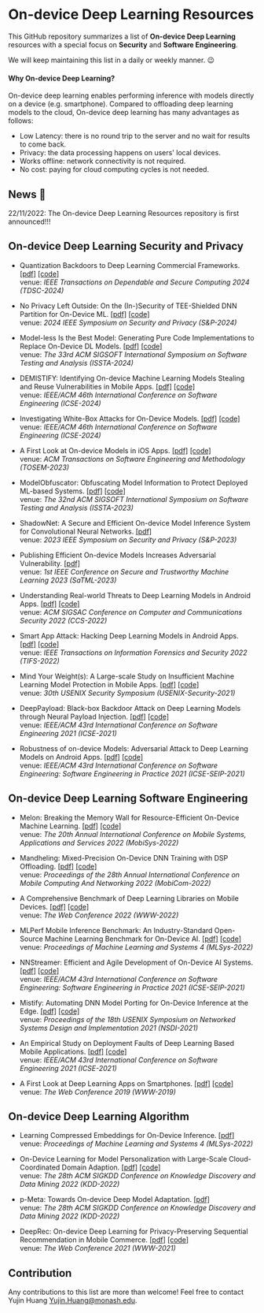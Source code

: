 # On-device Deep Learning Resources
This GitHub repository summarizes a list of **On-device Deep Learning** resources with a special focus on **Security** and **Software Engineering**.

We will keep maintaining this list in a daily or weekly manner. :wink:


#### Why On-device Deep Learning?
On-device deep learning enables performing inference with models directly on a device (e.g. smartphone). Compared to offloading deep learning models to the cloud, On-device deep learning has many advantages as follows:
- Low Latency: there is no round trip to the server and no wait for results to come back.
- Privacy: the data processing happens on users' local devices.
- Works offline: network connectivity is not required.
- No cost: paying for cloud computing cycles is not needed.

## News :mega:
22/11/2022: The On-device Deep Learning Resources repository is first announced!!!

## On-device Deep Learning Security and Privacy
- Quantization Backdoors to Deep Learning Commercial Frameworks.
  [[pdf]](https://arxiv.org/pdf/2108.09187)
  [[code]](https://github.com/quantization-backdoor/quantization-backdoor)\
  venue: *IEEE Transactions on Dependable and Secure Computing 2024 (TDSC-2024)*

- No Privacy Left Outside: On the (In-)Security of TEE-Shielded DNN Partition for On-Device ML.
  [[pdf]](https://arxiv.org/pdf/2310.07152)
  [[code]](https://github.com/ziqi-zhang/TEESlice-artifact)\
  venue: *2024 IEEE Symposium on Security and Privacy (S&P-2024)*

- Model-less Is the Best Model: Generating Pure Code Implementations to Replace On-Device DL Models.
  [[pdf]](https://arxiv.org/pdf/2403.16479)
  [[code]](https://github.com/zhoumingyi/CustomDLCoder)\
  venue: *The 33rd ACM SIGSOFT International Symposium on Software Testing and Analysis (ISSTA-2024)*

- DEMISTIFY: Identifying On-device Machine Learning Models Stealing and Reuse Vulnerabilities in Mobile Apps.
  [[pdf]](https://bruceqczhao.github.io/assets/icse24/ICSE24b.pdf)
  [[code]](https://github.com/MGYN/DeMistify)\
  venue: *IEEE/ACM 46th International Conference on Software Engineering (ICSE-2024)*
  
- Investigating White-Box Attacks for On-Device Models.
  [[pdf]](https://arxiv.org/pdf/2402.05493)
  [[code]](https://github.com/zhoumingyi/REOM)\
  venue: *IEEE/ACM 46th International Conference on Software Engineering (ICSE-2024)*

- A First Look at On-device Models in iOS Apps.
  [[pdf]](https://dl.acm.org/doi/pdf/10.1145/3617177)
  [[code]](https://github.com/huhanGitHub/iOS-App-database)\
  venue: *ACM Transactions on Software Engineering and Methodology (TOSEM-2023)*

- ModelObfuscator: Obfuscating Model Information to Protect Deployed ML-based Systems.
  [[pdf]](https://nzjohng.github.io/publications/papers/issta2023.pdf)
  [[code]](https://github.com/zhoumingyi/ModelObfuscator)\
  venue: *The 32nd ACM SIGSOFT International Symposium on Software Testing and Analysis (ISSTA-2023)*
  
- ShadowNet: A Secure and Efficient On-device Model Inference System for Convolutional Neural Networks.
  [[pdf]](https://arxiv.org/pdf/2011.05905.pdf)\
  venue: *2023 IEEE Symposium on Security and Privacy (S&P-2023)*
  
- Publishing Efficient On-device Models Increases Adversarial Vulnerability.
  [[pdf]](https://openreview.net/pdf?id=nbNdDm1x3c)\
  venue: *1st IEEE Conference on Secure and Trustworthy Machine Learning 2023 (SaTML-2023)*

- Understanding Real-world Threats to Deep Learning Models in Android Apps.
  [[pdf]](https://arxiv.org/pdf/2209.09577.pdf)
  [[code]](https://github.com/Advdroid/advdroid-pro)\
  venue: *ACM SIGSAC Conference on Computer and Communications Security 2022 (CCS-2022)*
  
- Smart App Attack: Hacking Deep Learning Models in Android Apps.
  [[pdf]](https://arxiv.org/pdf/2204.11075.pdf)
  [[code]](https://github.com/Jinxhy/SmartAppAttack)\
  venue: *IEEE Transactions on Information Forensics and Security 2022 (TIFS-2022)*

- Mind Your Weight(s): A Large-scale Study on Insufficient Machine Learning Model Protection in Mobile Apps.
  [[pdf]](https://www.usenix.org/system/files/sec21-sun-zhichuang.pdf)
  [[code]](https://github.com/RiS3-Lab/ModelXRay)\
  venue: *30th USENIX Security Symposium (USENIX-Security-2021)*

- DeepPayload: Black-box Backdoor Attack on Deep Learning Models through Neural Payload Injection.
  [[pdf]](https://arxiv.org/pdf/2101.06896.pdf)
  [[code]](https://github.com/yuanchun-li/DeepPayload)\
  venue: *IEEE/ACM 43rd International Conference on Software Engineering 2021 (ICSE-2021)*

- Robustness of on-device Models: Adversarial Attack to Deep Learning Models on Android Apps.
  [[pdf]](https://arxiv.org/pdf/2101.04401.pdf)
  [[code]](https://github.com/Jinxhy/AppAIsecurity)\
  venue: *IEEE/ACM 43rd International Conference on Software Engineering: Software Engineering in Practice 2021 (ICSE-SEIP-2021)*

## On-device Deep Learning Software Engineering
- Melon: Breaking the Memory Wall for Resource-Efficient On-Device Machine Learning.
  [[pdf]](https://xumengwei.github.io/files/MobiSys22-Melo.pdf)
  [[code]](https://github.com/qipengwang/Melon)\
  venue: *The 20th Annual International Conference on Mobile Systems, Applications and Services 2022 (MobiSys-2022)*
  
- Mandheling: Mixed-Precision On-Device DNN Training with DSP Offloading.
  [[pdf]](https://arxiv.org/pdf/2206.07509.pdf)
  [[code]](https://github.com/UbiquitousLearning/Mandheling-DSP-Training)\
  venue: *Proceedings of the 28th Annual International Conference on Mobile Computing And Networking 2022 (MobiCom-2022)*

- A Comprehensive Benchmark of Deep Learning Libraries on Mobile Devices.
  [[pdf]](https://arxiv.org/pdf/2202.06512.pdf)
  [[code]](https://github.com/UbiquitousLearning/MobileDLFrameworksBenchmark)\
  venue: *The Web Conference 2022 (WWW-2022)*
  
- MLPerf Mobile Inference Benchmark: An Industry-Standard Open-Source Machine Learning Benchmark for On-Device AI.
  [[pdf]](https://proceedings.mlsys.org/paper/2022/file/7eabe3a1649ffa2b3ff8c02ebfd5659f-Paper.pdf)
  [[code]](https://github.com/mlcommons)\
  venue: *Proceedings of Machine Learning and Systems 4 (MLSys-2022)*

- NNStreamer: Efficient and Agile Development of On-Device AI Systems.
  [[pdf]](https://arxiv.org/pdf/2101.06371.pdf)
  [[code]](https://github.com/nnstreamer/nnstreamer)\
  venue: *IEEE/ACM 43rd International Conference on Software Engineering: Software Engineering in Practice 2021 (ICSE-SEIP-2021)*

- Mistify: Automating DNN Model Porting for On-Device Inference at the Edge.
  [[pdf]](https://www.usenix.org/system/files/nsdi21-guo.pdf)
  [[code]](https://github.com/PatrickGuo/Mistify)\
  venue: *Proceedings of the 18th USENIX Symposium on Networked Systems Design and Implementation 2021 (NSDI-2021)*
  
- An Empirical Study on Deployment Faults of Deep Learning Based Mobile Applications.
  [[pdf]](https://arxiv.org/pdf/2101.04930.pdf)
  [[code]](https://github.com/chenzhenpeng18/icse2021)\
  venue: *IEEE/ACM 43rd International Conference on Software Engineering 2021 (ICSE-2021)*
  
- A First Look at Deep Learning Apps on Smartphones.
  [[pdf]](https://arxiv.org/pdf/1812.05448.pdf)
  [[code]](https://github.com/xumengwei/MobileDL)\
  venue: *The Web Conference 2019 (WWW-2019)*

## On-device Deep Learning Algorithm
- Learning Compressed Embeddings for On-Device Inference.
  [[pdf]](https://proceedings.mlsys.org/paper/2022/file/812b4ba287f5ee0bc9d43bbf5bbe87fb-Paper.pdf)\
  venue: *Proceedings of Machine Learning and Systems 4 (MLSys-2022)*

- On-Device Learning for Model Personalization with Large-Scale Cloud-Coordinated Domain Adaption.
  [[pdf]](https://dl.acm.org/doi/pdf/10.1145/3534678.3539263)
  [[code]](https://github.com/mikudehuane/MPDA)\
  venue: *The 28th ACM SIGKDD Conference on Knowledge Discovery and Data Mining 2022 (KDD-2022)*

- p-Meta: Towards On-device Deep Model Adaptation.
  [[pdf]](https://arxiv.org/pdf/2206.12705.pdf)\
  venue: *The 28th ACM SIGKDD Conference on Knowledge Discovery and Data Mining 2022 (KDD-2022)*

- DeepRec: On-device Deep Learning for Privacy-Preserving Sequential Recommendation in Mobile Commerce.
  [[pdf]](https://dl.acm.org/doi/pdf/10.1145/3442381.3449942)
  [[code]](https://github.com/hanjialiang/DeepRec)\
  venue: *The Web Conference 2021 (WWW-2021)*
  
## Contribution
Any contributions to this list are more than welcome! Feel free to contact Yujin Huang <Yujin.Huang@monash.edu>.
